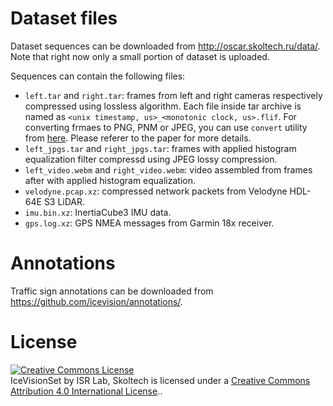 # Dataset files

Dataset sequences can be downloaded from http://oscar.skoltech.ru/data/. Note that right now only a small portion of dataset is uploaded.

Sequences can contain the following files:
- `left.tar` and `right.tar`: frames from left and right cameras respectively compressed using lossless algorithm. Each file inside tar archive is named as `<unix timestamp, us>_<monotonic clock, us>.flif`. For converting frmaes to PNG, PNM or JPEG, you can use `convert` utility from [here](https://github.com/SkoltechRobotics/oscar-cli). Please referer to the paper for more details.
- `left_jpgs.tar` and `right_jpgs.tar`: frames with applied histogram equalization filter compressd using JPEG lossy compression.
- `left_video.webm` and `right_video.webm`: video assembled from frames after with applied histogram equalization.
- `velodyne.pcap.xz`: compressed network packets from Velodyne HDL-64E S3 LiDAR.
- `imu.bin.xz`: InertiaCube3 IMU data.
- `gps.log.xz`: GPS NMEA messages from Garmin 18x receiver.

# Annotations

Traffic sign annotations can be downloaded from https://github.com/icevision/annotations/.

# License
<a rel="license" href="http://creativecommons.org/licenses/by/4.0/"><img alt="Creative Commons License" style="border-width:0" src="https://i.creativecommons.org/l/by/4.0/88x31.png" /></a><br /><span xmlns:dct="http://purl.org/dc/terms/" href="http://purl.org/dc/dcmitype/Dataset" property="dct:title" rel="dct:type">IceVisionSet</span> by <span xmlns:cc="http://creativecommons.org/ns#" property="cc:attributionName">ISR Lab, Skoltech</span> is licensed under a <a rel="license" href="http://creativecommons.org/licenses/by/4.0/">Creative Commons Attribution 4.0 International License</a>..
